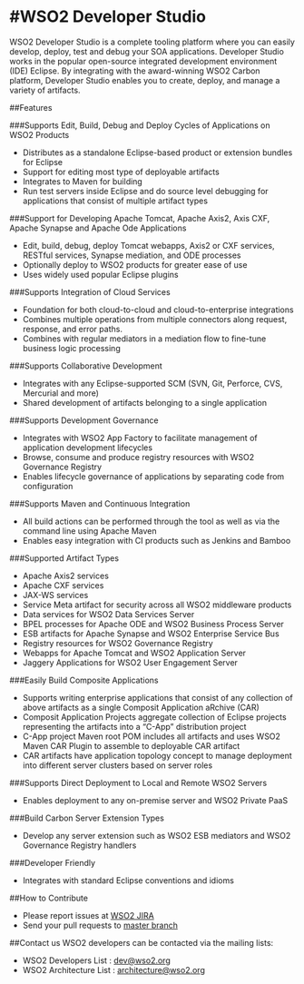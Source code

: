 #WSO2 Developer Studio
=====================

WSO2 Developer Studio is a complete tooling platform where you can easily develop, deploy, test and debug your SOA applications. Developer Studio works in the popular open-source integrated development environment (IDE) Eclipse. By integrating with the award-winning WSO2 Carbon platform, Developer Studio enables you to create, deploy, and manage a variety of artifacts.

##Features

###Supports Edit, Build, Debug and Deploy Cycles of Applications on WSO2 Products
* Distributes as a standalone Eclipse-based product or extension bundles for Eclipse
* Support for editing most type of deployable artifacts
* Integrates to Maven for building
* Run test servers inside Eclipse and do source level debugging for applications that consist of multiple artifact types

###Support for Developing Apache Tomcat, Apache Axis2, Axis CXF, Apache Synapse and Apache Ode Applications
* Edit, build, debug, deploy Tomcat webapps, Axis2 or CXF services, RESTful services, Synapse mediation, and ODE processes
* Optionally deploy to WSO2 products for greater ease of use
* Uses widely used popular Eclipse plugins

###Supports Integration of Cloud Services
* Foundation for both cloud-to-cloud and cloud-to-enterprise integrations
* Combines multiple operations from multiple connectors along request, response, and error paths.
* Combines with regular mediators in a mediation flow to fine-tune business logic processing

###Supports Collaborative Development
* Integrates with any Eclipse-supported SCM (SVN, Git, Perforce, CVS, Mercurial and more)
* Shared development of artifacts belonging to a single application

###Supports Development Governance
* Integrates with WSO2 App Factory to facilitate management of application development lifecycles
* Browse, consume and produce registry resources with WSO2 Governance Registry
* Enables lifecycle governance of applications by separating code from configuration

###Supports Maven and Continuous Integration
* All build actions can be performed through the tool as well as via the command line using Apache Maven
* Enables easy integration with CI products such as Jenkins and Bamboo

###Supported Artifact Types
* Apache Axis2 services
* Apache CXF services
* JAX-WS services
* Service Meta artifact for security across all WSO2 middleware products
* Data services for WSO2 Data Services Server
* BPEL processes for Apache ODE and WSO2 Business Process Server
* ESB artifacts for Apache Synapse and WSO2 Enterprise Service Bus
* Registry resources for WSO2 Governance Registry
* Webapps for Apache Tomcat and WSO2 Application Server
* Jaggery Applications for WSO2 User Engagement Server

###Easily Build Composite Applications
* Supports writing enterprise applications that consist of any collection of above artifacts as a single Composit Application aRchive (CAR)
* Composit Application Projects aggregate collection of Eclipse projects representing the artifacts into a “C-App” distribution project
* C-App project Maven root POM includes all artifacts and uses WSO2 Maven CAR Plugin to assemble to deployable CAR artifact
* CAR artifacts have application topology concept to manage deployment into different server clusters based on server roles

###Supports Direct Deployment to Local and Remote WSO2 Servers
* Enables deployment to any on-premise server and WSO2 Private PaaS

###Build Carbon Server Extension Types
* Develop any server extension such as WSO2 ESB mediators and WSO2 Governance Registry handlers

###Developer Friendly
* Integrates with standard Eclipse conventions and idioms

##How to Contribute
* Please report issues at [WSO2 JIRA](https://wso2.org/jira/browse/TOOLS)
* Send your pull requests to [master branch](https://github.com/wso2/developer-studio/tree/master)

##Contact us
WSO2 developers can be contacted via the mailing lists:
* WSO2 Developers List : dev@wso2.org
* WSO2 Architecture List : architecture@wso2.org

